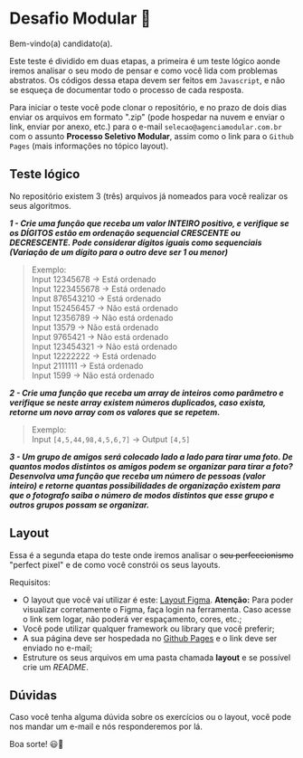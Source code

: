 # Desafio Modular 🚀
Bem-vindo(a) candidato(a).

Este teste é dividido em duas etapas, a primeira é um teste lógico aonde iremos analisar o seu modo de pensar e como você lida com problemas abstratos. Os códigos dessa etapa devem ser feitos em `Javascript`, e não se esqueça de documentar todo o processo de cada resposta.

Para iniciar o teste você pode clonar o repositório, e no prazo de dois dias enviar os arquivos em formato ".zip"  (pode hospedar na nuvem e enviar o link, enviar por anexo, etc.) para o e-mail `selecao@agenciamodular.com.br` com o assunto **Processo Seletivo Modular**, assim como o link para o `Github Pages` (mais informações no tópico layout).

## Teste lógico
No repositório existem 3 (três) arquivos já nomeados para você realizar os seus algoritmos.

***1 - Crie uma função que receba um valor INTEIRO positivo, e verifique se os DÍGITOS estão em ordenação sequencial CRESCENTE ou DECRESCENTE. Pode considerar dígitos iguais como sequenciais (Variação de um dígito para o outro deve ser 1 ou menor)***

> Exemplo:<br/>
> Input 12345678 -> Está ordenado <br/>
> Input 1223455678 -> Está ordenado <br/>
> Input 876543210 -> Está ordenado <br/>
> Input 152456457 -> Não está ordenado <br/>
> Input 12356789 -> Não está ordenado <br/>
> Input 13579 -> Não está ordenado <br/>
> Input 9765421 -> Não está ordenado <br/>
> Input 123454321 -> Não está ordenado <br/>
> Input 12222222 -> Está ordenado <br/>
> Input 2111111 -> Está ordenado <br/>
> Input 1599 -> Não está ordenado


***2 - Crie uma função que receba um array de inteiros como parâmetro e verifique se neste array existem números duplicados, caso exista, retorne um novo array com os valores que se repetem.***

> Exemplo:<br/>
> Input `[4,5,44,98,4,5,6,7]` &rarr; Output `[4,5]`

***3 - Um grupo de amigos será colocado lado a lado para tirar uma foto. De quantos modos distintos os amigos podem se organizar para tirar a foto? Desenvolva uma função que receba um número de pessoas (valor inteiro) e retorne quantas possibilidades de organização existem para que o fotografo saiba o número de modos distintos que esse grupo e outros grupos possam se organizar.***

## Layout
Essa é a segunda etapa do teste onde iremos analisar o ~~seu perfeccionismo~~ "perfect pixel" e de como você constrói os seus layouts.

Requisitos:
- O layout que você vai utilizar é este: [Layout Figma](https://www.figma.com/file/Fo1Cib6EtEagHkTzVMT8z8/%5BMODULAR%5D-Teste-T%C3%A9cnico-Desenvolvimento?node-id=103%3A2). **Atenção:** Para poder visualizar corretamente o Figma, faça login na ferramenta. Caso acesse o link sem logar, não poderá ver espaçamento, cores, etc.;
- Você pode utilizar qualquer framework ou library que você preferir;
- A sua página deve ser hospedada no [Github Pages](https://pages.github.com/) e o link deve ser enviado no e-mail;
- Estruture os seus arquivos em uma pasta chamada **layout** e se possível crie um *README*.

## Dúvidas
Caso você tenha alguma dúvida sobre os exercícios ou o layout, você pode nos mandar um e-mail e nós responderemos por lá.

Boa sorte! 😃🚀
